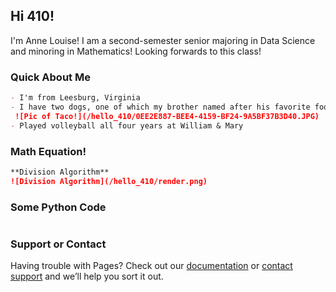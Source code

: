 ## Hi 410!

I'm Anne Louise! I am a second-semester senior majoring in Data Science and minoring in Mathematics! Looking forwards to this class!


### Quick About Me


```markdown
- I'm from Leesburg, Virginia
- I have two dogs, one of which my brother named after his favorite food, Taco🌮
 ![Pic of Taco!](/hello_410/0EE2E887-BEE4-4159-BF24-9A5BF37B3D40.JPG)
- Played volleyball all four years at William & Mary


```


### Math Equation!
```markdown
**Division Algorithm**
![Division Algorithm](/hello_410/render.png)
```



### Some Python Code
```markdown

```



### Support or Contact

Having trouble with Pages? Check out our [documentation](https://docs.github.com/categories/github-pages-basics/) or [contact support](https://support.github.com/contact) and we’ll help you sort it out.
